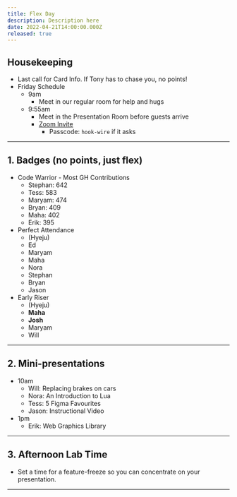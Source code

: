 ```yaml
---
title: Flex Day
description: Description here
date: 2022-04-21T14:00:00.000Z
released: true
---
```


## Housekeeping
- Last call for Card Info. If Tony has to chase you, no points!
- Friday Schedule
  - 9am 
      - Meet in our regular room for help and hugs
  - 9:55am
      - Meet in the Presentation Room before guests arrive 
      - [Zoom Invite](https://sait-ca.zoom.us/j/84972017127?pwd=ZkMxSW0zMDhaY1BaUDZvaFpnZGZsQT09)
          - Passcode: `hook-wire` if it asks

---

## 1. Badges (no points, just flex)
- Code Warrior - Most GH Contributions
    - Stephan: 642
    - Tess: 583
    - Maryam: 474
    - Bryan: 409
    - Maha: 402
    - Erik: 395
- Perfect Attendance
    - (Hyeju)
    - Ed
    - Maryam
    - Maha
    - Nora
    - Stephan
    - Bryan
    - Jason
- Early Riser
    - (Hyeju)
    - **Maha**
    - **Josh**
    - Maryam
    - Will

---

## 2. Mini-presentations
- 10am
  - Will: Replacing brakes on cars
  - Nora: An Introduction to Lua
  - Tess: 5 Figma Favourites
  - Jason: Instructional Video
- 1pm
  - Erik: Web Graphics Library

---

## 3. Afternoon Lab Time
- Set a time for a feature-freeze so you can concentrate on your presentation.

---